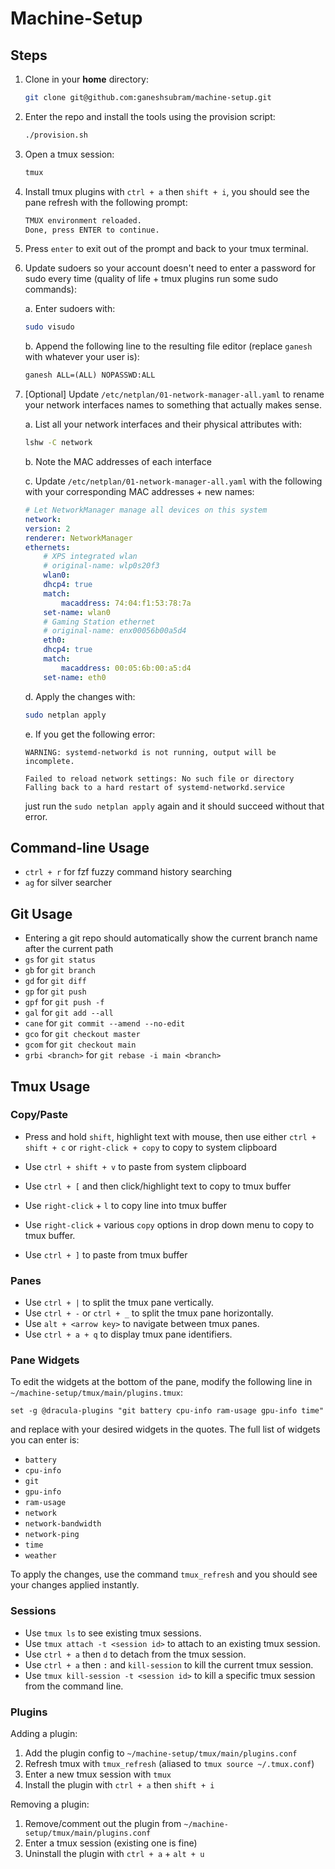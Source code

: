 # Machine-Setup

## Steps

1. Clone in your **home** directory:

    ```bash
    git clone git@github.com:ganeshsubram/machine-setup.git
    ```

2. Enter the repo and install the tools using the provision script:

    ```bash
    ./provision.sh
    ```

3. Open a tmux session:

    ```bash
    tmux
    ```

4. Install tmux plugins with `ctrl + a` then `shift + i`, you should see the pane refresh with the following prompt:

    ```txt
    TMUX environment reloaded.
    Done, press ENTER to continue.
    ```

5. Press `enter` to exit out of the prompt and back to your tmux terminal.

6. Update sudoers so your account doesn't need to enter a password for sudo every time (quality of life + tmux plugins run some sudo commands):

    a. Enter sudoers with:

    ```bash
    sudo visudo
    ```

    b. Append the following line to the resulting file editor (replace `ganesh` with whatever your user is):

    ```txt
    ganesh ALL=(ALL) NOPASSWD:ALL
    ```

7. [Optional] Update `/etc/netplan/01-network-manager-all.yaml` to rename your network interfaces names to something that actually makes sense.

    a. List all your network interfaces and their physical attributes with:

    ```bash
    lshw -C network
    ```

    b. Note the MAC addresses of each interface

    c. Update `/etc/netplan/01-network-manager-all.yaml` with the following with your corresponding MAC addresses + new names:

    ```yaml
    # Let NetworkManager manage all devices on this system
    network:
    version: 2
    renderer: NetworkManager
    ethernets:
        # XPS integrated wlan
        # original-name: wlp0s20f3
        wlan0:
        dhcp4: true
        match:
            macaddress: 74:04:f1:53:78:7a
        set-name: wlan0
        # Gaming Station ethernet
        # original-name: enx00056b00a5d4
        eth0:
        dhcp4: true
        match:
            macaddress: 00:05:6b:00:a5:d4
        set-name: eth0
    ```

    d. Apply the changes with:

    ```bash
    sudo netplan apply
    ```

    e. If you get the following error:

    ```log
    WARNING: systemd-networkd is not running, output will be incomplete.

    Failed to reload network settings: No such file or directory
    Falling back to a hard restart of systemd-networkd.service
    ```

    just run the `sudo netplan apply` again and it should succeed without that error.

## Command-line Usage

- `ctrl + r` for fzf fuzzy command history searching
- `ag` for silver searcher

## Git Usage

- Entering a git repo should automatically show the current branch name after the current path
- `gs` for `git status`
- `gb` for `git branch`
- `gd` for `git diff`
- `gp` for `git push`
- `gpf` for `git push -f`
- `gal` for `git add --all`
- `cane` for `git commit --amend --no-edit`
- `gco` for `git checkout master`
- `gcom` for `git checkout main`
- `grbi <branch>` for `git rebase -i main <branch>`


## Tmux Usage

### Copy/Paste

- Press and hold `shift`, highlight text with mouse, then use either `ctrl + shift + c` or `right-click + copy` to copy to system clipboard
- Use `ctrl + shift + v` to paste from system clipboard

- Use `ctrl + [` and then click/highlight text to copy to tmux buffer
- Use `right-click` + `l` to copy line into tmux buffer
- Use `right-click` + various `copy` options in drop down menu to copy to tmux buffer.
- Use `ctrl + ]` to paste from tmux buffer

### Panes

- Use `ctrl + |` to split the tmux pane vertically.
- Use `ctrl + -` or `ctrl + _` to split the tmux pane horizontally.
- Use `alt + <arrow key>` to navigate between tmux panes.
- Use `ctrl + a + q` to display tmux pane identifiers.

### Pane Widgets

To edit the widgets at the bottom of the pane, modify the following line in `~/machine-setup/tmux/main/plugins.tmux`:

```tmux
set -g @dracula-plugins "git battery cpu-info ram-usage gpu-info time"
```

and replace with your desired widgets in the quotes. The full list of widgets you can enter is:

- `battery`
- `cpu-info`
- `git`
- `gpu-info`
- `ram-usage`
- `network`
- `network-bandwidth`
- `network-ping`
- `time`
- `weather`

To apply the changes, use the command `tmux_refresh` and you should see your changes applied instantly.

### Sessions

- Use `tmux ls` to see existing tmux sessions.
- Use `tmux attach -t <session id>` to attach to an existing tmux session.
- Use `ctrl + a` then `d` to detach from the tmux session.
- Use `ctrl + a` then `:` and `kill-session` to kill the current tmux session.
- Use `tmux kill-session -t <session id>` to kill a specific tmux session from the command line.

### Plugins

Adding a plugin:

1. Add the plugin config to `~/machine-setup/tmux/main/plugins.conf`
2. Refresh tmux with `tmux_refresh` (aliased to `tmux source ~/.tmux.conf`)
3. Enter a new tmux session with `tmux`
4. Install the plugin with `ctrl + a` then `shift + i`

Removing a plugin:

1. Remove/comment out the plugin from `~/machine-setup/tmux/main/plugins.conf`
2. Enter a tmux session (existing one is fine)
3. Uninstall the plugin with `ctrl + a` + `alt + u`

